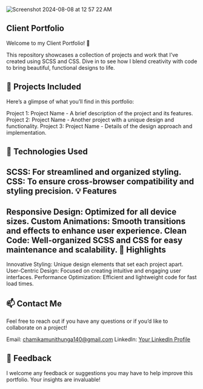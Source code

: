 ![Screenshot 2024-08-08 at 12 57 22 AM](https://github.com/user-attachments/assets/3c694cfb-7490-4fa2-a907-c1374e783745)




Client Portfolio
------------------
Welcome to my Client Portfolio! 🎨

This repository showcases a collection of projects and work that I’ve created using SCSS and CSS. Dive in to see how I blend creativity with code to bring beautiful, functional designs to life.

🚀 Projects Included
--------------------

Here’s a glimpse of what you’ll find in this portfolio:

Project 1: Project Name - A brief description of the project and its features.
Project 2: Project Name - Another project with a unique design and functionality.
Project 3: Project Name - Details of the design approach and implementation.

🎨 Technologies Used
--------------------

SCSS: For streamlined and organized styling.
CSS: To ensure cross-browser compatibility and styling precision.
💡 Features
------------

Responsive Design: Optimized for all device sizes.
Custom Animations: Smooth transitions and effects to enhance user experience.
Clean Code: Well-organized SCSS and CSS for easy maintenance and scalability.
🌟 Highlights
--------------

Innovative Styling: Unique design elements that set each project apart.
User-Centric Design: Focused on creating intuitive and engaging user interfaces.
Performance Optimization: Efficient and lightweight code for fast load times.


📫 Contact Me
-------------

Feel free to reach out if you have any questions or if you’d like to collaborate on a project!

Email: chamikamunithunga140@gmail.com
LinkedIn: [Your LinkedIn Profile](https://www.linkedin.com/in/chamika-munithunga-74801a2b1/)


💬 Feedback
------------
I welcome any feedback or suggestions you may have to help improve this portfolio. Your insights are invaluable!








